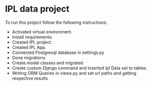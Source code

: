 # IPL data project
To run this project follow the following instructions:

* Activated virtual environment.
* Install requirements.
* Created IPL project.
* Created IPL App.
* Connected Postgresql database in settings.py
* Done migrations.
* Create model classes and migrated.
* Create custom Django command and inserted Ipl Data set to tables.
* Writing ORM Queries in views.py and set url paths and getting respective results
